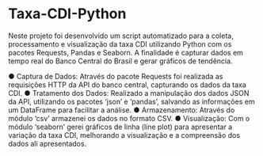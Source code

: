 # Taxa-CDI-Python

Neste projeto foi desenvolvido um script automatizado para a coleta, processamento e visualização da taxa CDI utilizando Python com os pacotes Requests, Pandas e Seaborn. A finalidade é capturar dados em tempo real do Banco Central do Brasil e gerar gráficos de tendência.


●	Captura de Dados: Através do pacote Requests foi realizada as requisições HTTP da API do banco central, capturando os dados da taxa CDI.
●	Tratamento dos Dados: Realizado a manipulação dos dados JSON da API, utilizando os pacotes ‘json’ e ‘pandas’, salvando as informações em um DataFrame para facilitar a análise.
●	Armazenamento: Através do módulo ‘csv’ armazenei os dados no formato CSV.
●	Visualização: Com o módulo ‘seaborn’ gerei gráficos de linha (line plot) para apresentar a variação da taxa CDI, melhorando a visualização e a compreensão dos dados ali apresentados.

